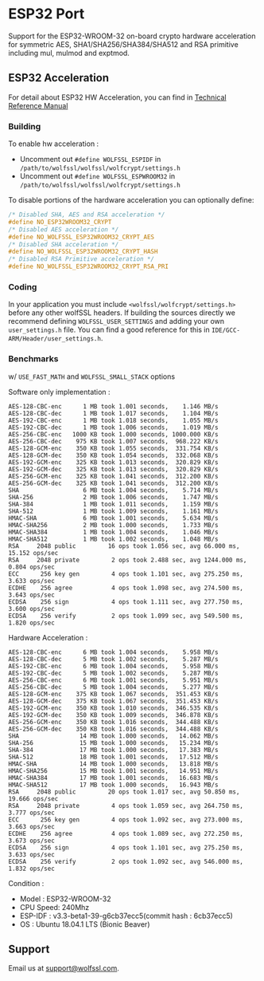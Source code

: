 # ESP32 Port

Support for the ESP32-WROOM-32 on-board crypto hardware acceleration for symmetric AES, SHA1/SHA256/SHA384/SHA512 and RSA primitive including mul, mulmod and exptmod.

## ESP32 Acceleration

For detail about ESP32 HW Acceleration, you can find in [Technical Reference Manual](https://espressif.com/sites/default/files/documentation/esp32_technical_reference_manual_en.pdf)

### Building

To enable hw acceleration :

* Uncomment out `#define WOLFSSL_ESPIDF` in `/path/to/wolfssl/wolfssl/wolfcrypt/settings.h`
* Uncomment out `#define WOLFSSL_ESPWROOM32` in `/path/to/wolfssl/wolfssl/wolfcrypt/settings.h`

To disable portions of the hardware acceleration you can optionally define:

```c
/* Disabled SHA, AES and RSA acceleration */
#define NO_ESP32WROOM32_CRYPT
/* Disabled AES acceleration */
#define NO_WOLFSSL_ESP32WROOM32_CRYPT_AES
/* Disabled SHA acceleration */
#define NO_WOLFSSL_ESP32WROOM32_CRYPT_HASH
/* Disabled RSA Primitive acceleration */
#define NO_WOLFSSL_ESP32WROOM32_CRYPT_RSA_PRI
```

### Coding

In your application you must include `<wolfssl/wolfcrypt/settings.h>` before any other wolfSSL headers. If building the sources directly we recommend defining `WOLFSSL_USER_SETTINGS` and adding your own `user_settings.h` file. You can find a good reference for this in `IDE/GCC-ARM/Header/user_settings.h`.


### Benchmarks

w/ `USE_FAST_MATH` and `WOLFSSL_SMALL_STACK` options

Software only implementation :

```
AES-128-CBC-enc      1 MB took 1.001 seconds,    1.146 MB/s
AES-128-CBC-dec      1 MB took 1.017 seconds,    1.104 MB/s
AES-192-CBC-enc      1 MB took 1.018 seconds,    1.055 MB/s
AES-192-CBC-dec      1 MB took 1.006 seconds,    1.019 MB/s
AES-256-CBC-enc   1000 KB took 1.000 seconds, 1000.000 KB/s
AES-256-CBC-dec    975 KB took 1.007 seconds,  968.222 KB/s
AES-128-GCM-enc    350 KB took 1.055 seconds,  331.754 KB/s
AES-128-GCM-dec    350 KB took 1.054 seconds,  332.068 KB/s
AES-192-GCM-enc    325 KB took 1.013 seconds,  320.829 KB/s
AES-192-GCM-dec    325 KB took 1.013 seconds,  320.829 KB/s
AES-256-GCM-enc    325 KB took 1.041 seconds,  312.200 KB/s
AES-256-GCM-dec    325 KB took 1.041 seconds,  312.200 KB/s
SHA                  6 MB took 1.004 seconds,    5.714 MB/s
SHA-256              2 MB took 1.006 seconds,    1.747 MB/s
SHA-384              1 MB took 1.011 seconds,    1.159 MB/s
SHA-512              1 MB took 1.009 seconds,    1.161 MB/s
HMAC-SHA             6 MB took 1.001 seconds,    5.634 MB/s
HMAC-SHA256          2 MB took 1.000 seconds,    1.733 MB/s
HMAC-SHA384          1 MB took 1.004 seconds,    1.046 MB/s
HMAC-SHA512          1 MB took 1.002 seconds,    1.048 MB/s
RSA     2048 public         16 ops took 1.056 sec, avg 66.000 ms, 15.152 ops/sec
RSA     2048 private         2 ops took 2.488 sec, avg 1244.000 ms, 0.804 ops/sec
ECC      256 key gen         4 ops took 1.101 sec, avg 275.250 ms, 3.633 ops/sec
ECDHE    256 agree           4 ops took 1.098 sec, avg 274.500 ms, 3.643 ops/sec
ECDSA    256 sign            4 ops took 1.111 sec, avg 277.750 ms, 3.600 ops/sec
ECDSA    256 verify          2 ops took 1.099 sec, avg 549.500 ms, 1.820 ops/sec
```

Hardware Acceleration :


```
AES-128-CBC-enc      6 MB took 1.004 seconds,    5.958 MB/s
AES-128-CBC-dec      5 MB took 1.002 seconds,    5.287 MB/s
AES-192-CBC-enc      6 MB took 1.004 seconds,    5.958 MB/s
AES-192-CBC-dec      5 MB took 1.002 seconds,    5.287 MB/s
AES-256-CBC-enc      6 MB took 1.001 seconds,    5.951 MB/s
AES-256-CBC-dec      5 MB took 1.004 seconds,    5.277 MB/s
AES-128-GCM-enc    375 KB took 1.067 seconds,  351.453 KB/s
AES-128-GCM-dec    375 KB took 1.067 seconds,  351.453 KB/s
AES-192-GCM-enc    350 KB took 1.010 seconds,  346.535 KB/s
AES-192-GCM-dec    350 KB took 1.009 seconds,  346.878 KB/s
AES-256-GCM-enc    350 KB took 1.016 seconds,  344.488 KB/s
AES-256-GCM-dec    350 KB took 1.016 seconds,  344.488 KB/s
SHA                 14 MB took 1.000 seconds,   14.062 MB/s
SHA-256             15 MB took 1.000 seconds,   15.234 MB/s
SHA-384             17 MB took 1.000 seconds,   17.383 MB/s
SHA-512             18 MB took 1.001 seconds,   17.512 MB/s
HMAC-SHA            14 MB took 1.000 seconds,   13.818 MB/s
HMAC-SHA256         15 MB took 1.001 seconds,   14.951 MB/s
HMAC-SHA384         17 MB took 1.001 seconds,   16.683 MB/s
HMAC-SHA512         17 MB took 1.000 seconds,   16.943 MB/s
RSA     2048 public         20 ops took 1.017 sec, avg 50.850 ms, 19.666 ops/sec
RSA     2048 private         4 ops took 1.059 sec, avg 264.750 ms, 3.777 ops/sec
ECC      256 key gen         4 ops took 1.092 sec, avg 273.000 ms, 3.663 ops/sec
ECDHE    256 agree           4 ops took 1.089 sec, avg 272.250 ms, 3.673 ops/sec
ECDSA    256 sign            4 ops took 1.101 sec, avg 275.250 ms, 3.633 ops/sec
ECDSA    256 verify          2 ops took 1.092 sec, avg 546.000 ms, 1.832 ops/sec
```

Condition  :  
- Model    : ESP32-WROOM-32  
- CPU Speed: 240Mhz  
- ESP-IDF  : v3.3-beta1-39-g6cb37ecc5(commit hash : 6cb37ecc5)  
- OS       : Ubuntu 18.04.1 LTS (Bionic Beaver)

## Support

Email us at [support@wolfssl.com](mailto:support@wolfssl.com).
